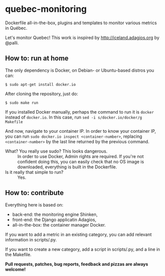 quebec-monitoring
=================

Dockerfile all-in-the-box, plugins and templates to monitor various metrics in Québec.

Let's monitor Quebec! This work is inspired by
http://iceland.adagios.org by @palli.


## How to: run at home

The only dependency is Docker, on Debian- or Ubuntu-based distros you
can:
```
$ sudo apt-get install docker.io
```

After cloning the repository, just do:
```
$ sudo make run
```

If you installed Docker manually, perhaps the command to run it is
`docker` instead of `docker.io`. In this case, run `sed -i
s/docker.io/docker/g Makefile`

And now, navigate to your container IP. In order to know your
container IP, you can run `sudo docker.io inspect <container-number>`,
replacing `<container-number>` by the last line returned by the previous
command.

<dl>
  <dt>What? You really use sudo? This looks dangerous.</dt>
  <dd>In order to use Docker, Admin rights are required. If you're not
  confident doing this, you can easily check that no OS image is
  downloaded, everything is built in the Dockerfile.</dd>

  <dt>Is it really that simple to run?</dt>
  <dd>Yes.</dd>
</dl>


## How to: contribute

Everything here is based on:
* back-end: the monitoring engine Shinken,
* front-end: the Django applicatin Adagios,
* all-in-the-box: the container manager Docker.

If you want to add a metric in an existing category, you can add
relevant information in scripts/<category>.py.

If you want to create a new category, add a script in
scripts/<your-cool-idea>.py, and a line in the Makefile.

__Pull requests, patches, bug reports, feedback and pizzas are always
welcome!__
 